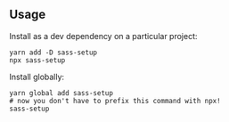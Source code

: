 ## Usage

Install as a dev dependency on a particular project:

```
yarn add -D sass-setup
npx sass-setup
```

Install globally:

```
yarn global add sass-setup
# now you don't have to prefix this command with npx!
sass-setup

```
